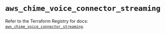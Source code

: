# `aws_chime_voice_connector_streaming`

Refer to the Terraform Registry for docs: [`aws_chime_voice_connector_streaming`](https://registry.terraform.io/providers/hashicorp/aws/5.59.0/docs/resources/chime_voice_connector_streaming).
